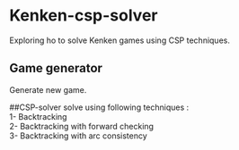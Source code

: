 # Kenken-csp-solver
Exploring ho to solve Kenken games using CSP techniques.<br>

## Game generator
Generate new game.<br>

##CSP-solver
solve using following techniques : <br>
1- Backtracking <br>
2- Backtracking with forward checking <br>
3- Backtracking with arc consistency <br>
